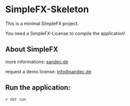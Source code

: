 # SimpleFX-Skeleton

This is a minimal SimpleFX project.

You need a SimpleFX-License to compile the application!

## About SimpleFX
more informations: [sandec.de](sandec.de)

request a demo license: info@sandec.de

## Run the application:
``` > sbt run ```
